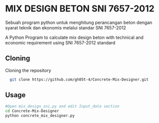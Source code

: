 
# MIX DESIGN BETON SNI 7657-2012

Sebuah program python untuk menghitung perancangan beton dengan syarat teknik dan ekonomis melalui standar SNI 7657-2012  

A Python Program to calculate mix design beton with technical and economic requirement using SNI 7657-2012 standard


## Cloning

Cloning the repository

```bash
  git clone https://github.com/gh05t-4/Concrete-Mix-Designer.git
```


## Usage

```bash
#Open mix_design_sni.py and edit Input_data section
cd Concrete-Mix-Designer
python concrete_mix_designer.py
```


